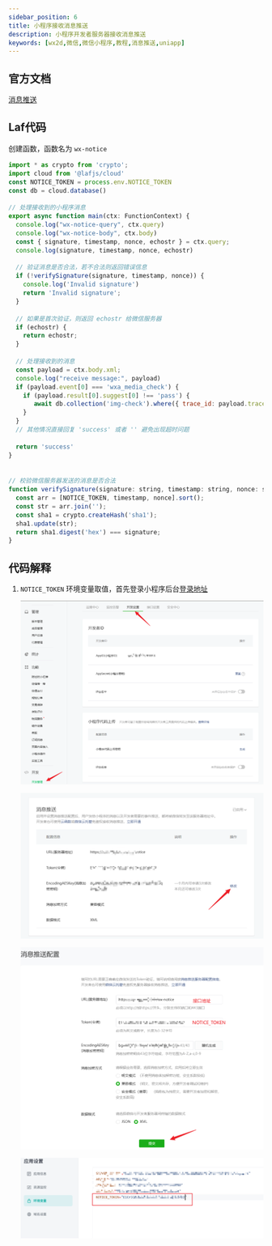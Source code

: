 ```yaml
---
sidebar_position: 6
title: 小程序接收消息推送
description: 小程序开发者服务器接收消息推送
keywords: [wx2d,微信,微信小程序,教程,消息推送,uniapp]
---
```



## 官方文档

[消息推送](https://developers.weixin.qq.com/miniprogram/dev/framework/server-ability/message-push.html)

## Laf代码

创建函数，函数名为 `wx-notice`

```js
import * as crypto from 'crypto';
import cloud from '@lafjs/cloud'
const NOTICE_TOKEN = process.env.NOTICE_TOKEN
const db = cloud.database()

// 处理接收到的小程序消息
export async function main(ctx: FunctionContext) {
  console.log("wx-notice-query", ctx.query)
  console.log("wx-notice-body", ctx.body)
  const { signature, timestamp, nonce, echostr } = ctx.query;
  console.log(signature, timestamp, nonce, echostr)

  // 验证消息是否合法，若不合法则返回错误信息
  if (!verifySignature(signature, timestamp, nonce)) {
    console.log('Invalid signature')
    return 'Invalid signature';
  }

  // 如果是首次验证，则返回 echostr 给微信服务器
  if (echostr) {
    return echostr;
  }

  // 处理接收到的消息
  const payload = ctx.body.xml;
  console.log("receive message:", payload)
  if (payload.event[0] === 'wxa_media_check') {
    if (payload.result[0].suggest[0] !== 'pass') {
       await db.collection('img-check').where({ trace_id: payload.trace_id[0] }).getOne()
    }
  }
  // 其他情况直接回复 'success' 或者 '' 避免出现超时问题

  return 'success'
}


// 校验微信服务器发送的消息是否合法
function verifySignature(signature: string, timestamp: string, nonce: string) {
  const arr = [NOTICE_TOKEN, timestamp, nonce].sort();
  const str = arr.join('');
  const sha1 = crypto.createHash('sha1');
  sha1.update(str);
  return sha1.digest('hex') === signature;
}

```


## 代码解释

1. `NOTICE_TOKEN` 环境变量取值，首先登录小程序后台[登录地址](https://mp.weixin.qq.com/)
   
   ![NOTICE_TOKEN1](img/msg-notice/wx-notice1.png)
   
   ![NOTICE_TOKEN2](img/msg-notice/wx-notice2.png)

   ![NOTICE_TOKEN3](img/msg-notice/wx-notice3.png)

   ![NOTICE_TOKEN4](img/msg-notice/wx-notice4.png)
  
 
 

